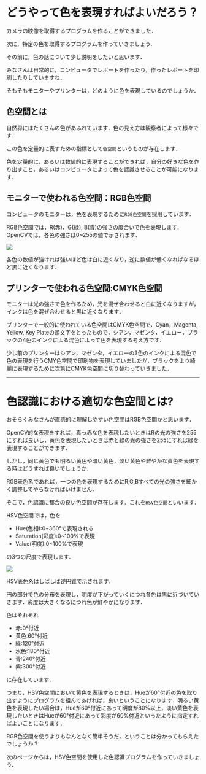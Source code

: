 # どうやって色を表現すればよいだろう？

カメラの映像を取得するプログラムを作ることができました．

次に，特定の色を取得するプログラムを作っていきましょう．

その前に，色の話について少し説明をしたいと思います．

みなさんは日常的に，コンピュータでレポートを作ったり，作ったレポートを印刷したりしていますね．

そもそもモニターやプリンターは，どのように色を表現しているのでしょうか．

## 色空間とは

自然界にはたくさんの色があふれています．色の見え方は観察者によって様々です．

この色を定量的に表すための指標として`色空間`というものが存在します．

色を定量的に，あるいは数値的に表現することができれば，自分の好きな色を作り出すこと，あるいはコンピュータによって色を認識させることが可能になります．

## モニターで使われる色空間：RGB色空間

コンピュータのモニターは，色を表現するために`RGB色空間`を採用しています．

RGB色空間では，R(赤)，G(緑), B(青)の強さの度合いで色を表現します．OpenCVでは，各色の強さは0~255の値で示されます．

![](https://upload.wikimedia.org/wikipedia/commons/c/c2/AdditiveColor.svg)

各色の数値が強ければ強いほど色は白に近くなり，逆に数値が低くなればなるほど黒に近くなります．

## プリンターで使われる色空間:CMYK色空間

モニターは光の強さで色を作るため，光を混ぜ合わせると白に近くなりますが，インクは色を混ぜ合わせると黒に近くなります．

プリンターで一般的に使われている色空間はCMYK色空間で，Cyan，Magenta, Yellow, Key Plateの頭文字をとったもので，シアン，マゼンタ，イエロー，ブラックの4色のインクによる混色によって色を表現する考え方です．

少し前のプリンターはシアン，マゼンタ，イエローの3色のインクによる混色で色の表現を行うCMY色空間で印刷物を表現していましたが，ブラックをより綺麗に表現するために次第にCMYK色空間に切り替わっていきました．

----

# 色認識における適切な色空間とは?

おそらくみなさんが直感的に理解しやすい色空間はRGB色空間かと思います．

OpenCV的な表現をすれば，真っ赤な色を表現したいときはRの光の強さを255にすれば良いし，黄色を表現したいときは赤と緑の光の強さを255にすれば緑を表現することができます．

しかし，同じ黄色でも明るい黄色や暗い黄色，淡い黄色や鮮やかな黄色を表現する時はどうすれば良いでしょうか．

RGB表色系であれば，一つの色を表現するためにR,G,Bすべての光の強さを細かく調整してやらなければいけません．

そこで，色認識に都合の良い色空間が存在します．これを`HSV色空間`といいます．

HSV色空間では，色を

* Hue(色相):0~360°で表現される
* Saturation(彩度):0~100%で表現
* Value(明度):0~100%で表現

の3つの尺度で表現します．

![](https://upload.wikimedia.org/wikipedia/commons/f/f1/HSV_cone.jpg)

HSV表色系はしばしば逆円錐で示されます．

円の部分で色の分布を表現し，明度が下がっていくにつれ各色は黒に近づいていきます．彩度は大きくなるにつれ色が鮮やかになります．

色はそれぞれ

* 赤:0°付近
* 黄色:60°付近
* 緑:120°付近
* 水色:180°付近
* 青:240°付近
* 紫:300°付近

に存在しています．

つまり，HSV色空間において黄色を表現するときは，Hueが60°付近の色を取り出すようにプログラムを組んであげれば，良いということになります．明るい黄色を表現したい場合は，Hueが60°付近にあって明度が80%以上，淡い黄色を表現したいときはHueが60°付近にあって彩度が60%付近といったように指定すればよいことになります．

RGB色空間を使うよりもなんとなく簡単そうだ，ということは分かってもらえたでしょうか？

次のページからは，HSV色空間を使用した色認識プログラムを作っていきましょう．